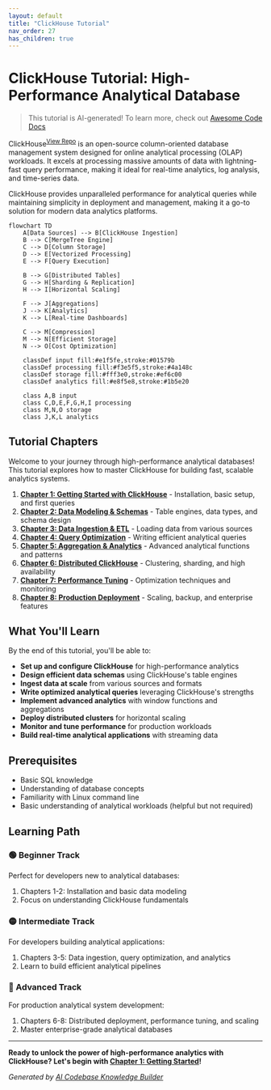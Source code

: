 ```yaml
---
layout: default
title: "ClickHouse Tutorial"
nav_order: 27
has_children: true
---
```


# ClickHouse Tutorial: High-Performance Analytical Database

> This tutorial is AI-generated! To learn more, check out [Awesome Code Docs](https://github.com/johnxie/awesome-code-docs)

ClickHouse<sup>[View Repo](https://github.com/ClickHouse/ClickHouse)</sup> is an open-source column-oriented database management system designed for online analytical processing (OLAP) workloads. It excels at processing massive amounts of data with lightning-fast query performance, making it ideal for real-time analytics, log analysis, and time-series data.

ClickHouse provides unparalleled performance for analytical queries while maintaining simplicity in deployment and management, making it a go-to solution for modern data analytics platforms.

```mermaid
flowchart TD
    A[Data Sources] --> B[ClickHouse Ingestion]
    B --> C[MergeTree Engine]
    C --> D[Column Storage]
    D --> E[Vectorized Processing]
    E --> F[Query Execution]

    B --> G[Distributed Tables]
    G --> H[Sharding & Replication]
    H --> I[Horizontal Scaling]

    F --> J[Aggregations]
    J --> K[Analytics]
    K --> L[Real-time Dashboards]

    C --> M[Compression]
    M --> N[Efficient Storage]
    N --> O[Cost Optimization]

    classDef input fill:#e1f5fe,stroke:#01579b
    classDef processing fill:#f3e5f5,stroke:#4a148c
    classDef storage fill:#fff3e0,stroke:#ef6c00
    classDef analytics fill:#e8f5e8,stroke:#1b5e20

    class A,B input
    class C,D,E,F,G,H,I processing
    class M,N,O storage
    class J,K,L analytics
```

## Tutorial Chapters

Welcome to your journey through high-performance analytical databases! This tutorial explores how to master ClickHouse for building fast, scalable analytics systems.

1. **[Chapter 1: Getting Started with ClickHouse](01-getting-started.md)** - Installation, basic setup, and first queries
2. **[Chapter 2: Data Modeling & Schemas](02-data-modeling.md)** - Table engines, data types, and schema design
3. **[Chapter 3: Data Ingestion & ETL](03-data-ingestion.md)** - Loading data from various sources
4. **[Chapter 4: Query Optimization](04-query-optimization.md)** - Writing efficient analytical queries
5. **[Chapter 5: Aggregation & Analytics](05-aggregation-analytics.md)** - Advanced analytical functions and patterns
6. **[Chapter 6: Distributed ClickHouse](06-distributed-setup.md)** - Clustering, sharding, and high availability
7. **[Chapter 7: Performance Tuning](07-performance-tuning.md)** - Optimization techniques and monitoring
8. **[Chapter 8: Production Deployment](08-production-deployment.md)** - Scaling, backup, and enterprise features

## What You'll Learn

By the end of this tutorial, you'll be able to:

- **Set up and configure ClickHouse** for high-performance analytics
- **Design efficient data schemas** using ClickHouse's table engines
- **Ingest data at scale** from various sources and formats
- **Write optimized analytical queries** leveraging ClickHouse's strengths
- **Implement advanced analytics** with window functions and aggregations
- **Deploy distributed clusters** for horizontal scaling
- **Monitor and tune performance** for production workloads
- **Build real-time analytical applications** with streaming data

## Prerequisites

- Basic SQL knowledge
- Understanding of database concepts
- Familiarity with Linux command line
- Basic understanding of analytical workloads (helpful but not required)

## Learning Path

### 🟢 Beginner Track
Perfect for developers new to analytical databases:
1. Chapters 1-2: Installation and basic data modeling
2. Focus on understanding ClickHouse fundamentals

### 🟡 Intermediate Track
For developers building analytical applications:
1. Chapters 3-5: Data ingestion, query optimization, and analytics
2. Learn to build efficient analytical pipelines

### 🔴 Advanced Track
For production analytical system development:
1. Chapters 6-8: Distributed deployment, performance tuning, and scaling
2. Master enterprise-grade analytical databases

---

**Ready to unlock the power of high-performance analytics with ClickHouse? Let's begin with [Chapter 1: Getting Started](01-getting-started.md)!**

*Generated by [AI Codebase Knowledge Builder](https://github.com/The-Pocket/Tutorial-Codebase-Knowledge)*
